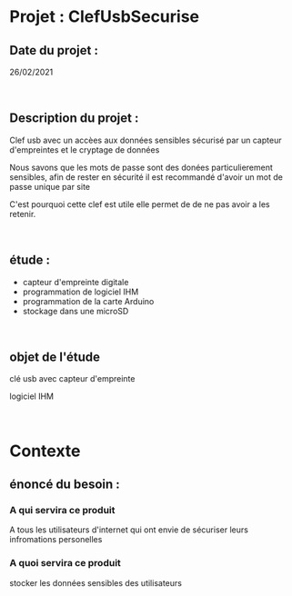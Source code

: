 # Projet : ClefUsbSecurise
<h2>Date du projet :</h2> <p> 26/02/2021</p>
<br>
<h2>Description du projet : </h2> <p>Clef usb avec un accèes aux données sensibles sécurisé par un capteur d'empreintes et le cryptage de données</p>
<p>Nous savons que les mots de passe sont des donées particulierement sensibles, afin de rester en sécurité il est recommandé d'avoir un mot de passe unique par site</p>
<p>C'est pourquoi cette clef est utile elle permet de de ne pas avoir a les retenir.</p>
<br>
<h2>étude : </h2> 
<ul>
  <li>capteur d'empreinte digitale</li>
  <li>programmation de logiciel IHM</li>
  <li>programmation de la carte Arduino</li>
  <li>stockage dans une microSD</li>
</ul>
<br>
<h2> objet de l'étude </h2> 
  <p>clé usb avec capteur d'empreinte</p>
  <p>logiciel IHM</p>
 <br> 
<h1> Contexte </h1>
<h2> énoncé du besoin : </h2>
<h3>A qui servira ce produit</h3>
<p>A tous les utilisateurs d'internet qui ont envie de sécuriser leurs infromations personelles</p>
<h3>A quoi servira ce produit</h3>
<p>stocker les données sensibles des utilisateurs</p>
